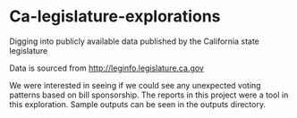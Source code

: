 # Ca-legislature-explorations
Digging into publicly available data published by the California state legislature

Data is sourced from http://leginfo.legislature.ca.gov

We were interested in seeing if we could see any unexpected voting patterns based on bill sponsorship. The reports in this project were a tool in this exploration. Sample outputs can be seen in the outputs directory.
